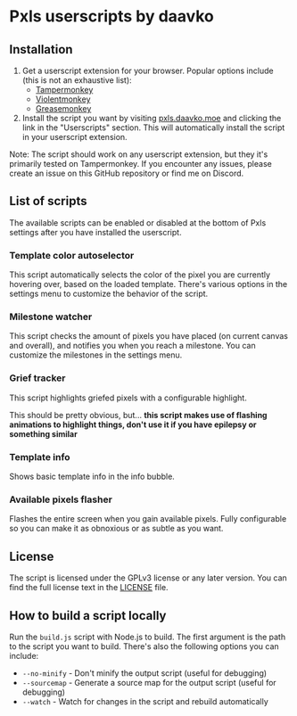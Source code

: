 # Pxls userscripts by daavko

## Installation

1. Get a userscript extension for your browser. Popular options include (this is not an exhaustive list):
    - [Tampermonkey](https://www.tampermonkey.net/)
    - [Violentmonkey](https://violentmonkey.github.io/)
    - [Greasemonkey](https://addons.mozilla.org/en-US/firefox/addon/greasemonkey/)
2. Install the script you want by visiting [pxls.daavko.moe](https://pxls.daavko.moe/) and clicking the link in the "Userscripts" section.
   This will automatically install the script in your userscript extension.

Note: The script should work on any userscript extension, but they it's primarily tested on Tampermonkey. If you
encounter any issues, please create an issue on this GitHub repository or find me on Discord.

## List of scripts

The available scripts can be enabled or disabled at the bottom of Pxls settings after you have installed the userscript.

### Template color autoselector

This script automatically selects the color of the pixel you are currently hovering over, based on the loaded template.
There's various options in the settings menu to customize the behavior of the script.

### Milestone watcher

This script checks the amount of pixels you have placed (on current canvas and overall), and notifies you when you reach
a milestone. You can customize the milestones in the settings menu.

### Grief tracker

This script highlights griefed pixels with a configurable highlight.

This should be pretty obvious, but... **this script makes use of flashing animations to highlight things, don't use it
if you have epilepsy or something similar**

### Template info

Shows basic template info in the info bubble.

### Available pixels flasher

Flashes the entire screen when you gain available pixels. Fully configurable so you can make it as obnoxious or as
subtle as you want.

## License

The script is licensed under the GPLv3 license or any later version. You can find the full license text in the
[LICENSE](LICENSE.md) file.

## How to build a script locally

Run the `build.js` script with Node.js to build. The first argument is the path to the script you want to build. There's
also the following options you can include:

- `--no-minify` - Don't minify the output script (useful for debugging)
- `--sourcemap` - Generate a source map for the output script (useful for debugging)
- `--watch` - Watch for changes in the script and rebuild automatically
